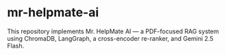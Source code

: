 # mr-helpmate-ai
This repository implements Mr. HelpMate AI — a PDF-focused RAG system using ChromaDB, LangGraph, a cross-encoder re-ranker, and Gemini 2.5 Flash.

